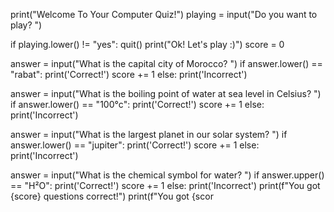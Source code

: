 print("Welcome To Your Computer Quiz!")
playing = input("Do you want to play? ")

if playing.lower() != "yes":
    quit()
print("Ok! Let's play :)")
score = 0

answer = input("What is the capital city of Morocco? ")
if answer.lower() == "rabat":
    print('Correct!')
    score += 1
else:
    print('Incorrect')

answer = input("What is the boiling point of water at sea level in Celsius? ")
if answer.lower() == "100°c":
    print('Correct!')
    score += 1
else:
    print('Incorrect')

answer = input("What is the largest planet in our solar system? ")
if answer.lower() == "jupiter":
    print('Correct!')
    score += 1
else:
    print('Incorrect')

answer = input("What is the chemical symbol for water? ")
if answer.upper() == "H²O":
    print('Correct!')
    score += 1
else:
    print('Incorrect')
print(f"You got {score} questions correct!")
print(f"You got {scor
